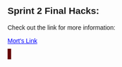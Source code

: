 <html lang="en">
<head>
    <meta charset="UTF-8">
    <meta name="viewport" content="width=device-width, initial-scale=1.0">
    <style>
        body {
            font-family: Arial, sans-serif;
            margin: 20px;
        }
        .link {
            color: blue; /* Link color */
            text-decoration: underline; /* Underline the link */
        }
        #gameCanvas {
            border: 4px solid rgb(102, 4, 4);
        }
    </style>
</head>
<body>
    <h2>Sprint 2 Final Hacks:</h2>
    <p>Check out the link for more information:</p>
    <p>
        <a class="link" href="https://nighthawkcoders.github.io/portfolio_2025/csse/javascript/fundamentals/for-loops/" target="_blank">
            Mort's Link
        </a>
    </p>
    <canvas id="gameCanvas" width="600" height="400"></canvas>
    <script>
        // Sprite metadata for lamp
        const lampSprite = {
            name: 'lamp',
            src: 'https://target.scene7.com/is/image/Target/GUEST_43f55026-adf3-4fce-aed3-817994ff6d0e?wid=488&hei=488&fmt=pjpeg',
            position: { x: 50, y: 50 }, 
            size: { width: 50, height: 50 },
            brightnessLevels: [0.1, 0.5, 1.0], // Different Brightness levels for my sprite
            currentBrightness: 1.0 
        };
        class CanvasDrawSprite {
            constructor(sprite) {
                this.sprite = sprite;
                this.canvas = document.getElementById('gameCanvas');
                this.ctx = this.canvas.getContext('2d');
                this.spriteImage = new Image();
                this.spriteImage.src = sprite.src;
                this.spriteImage.onload = () => this.startAnimation();
                this.spriteImage.onerror = () => console.error('Failed to load image:', this.sprite.src);
            }
            // Methods to change the position based on conditionals and nested conditionals
            updatePosition() {
                const { x, y } = this.sprite.position;
                const canvasWidth = this.canvas.width;
                const canvasHeight = this.canvas.height;
                // Move the sprite only if it is within bounds
                if (x < canvasWidth - this.sprite.size.width && y < canvasHeight - this.sprite.size.height) {
                    // Move the sprite down and to the right
                    this.sprite.position.x += 1; // Move right by 1 pixel
                    this.sprite.position.y += 1; // Move down by 1 pixel
                } else {
                    // If out of bounds, reset position
                    console.log(`Sprite is out of bounds. Resetting position.`);
                    this.sprite.position.x = 50;
                    this.sprite.position.y = 50;
                }
            }
            // Method to draw the sprite
            draw() {
                // Clear the canvas before drawing the sprite
                this.ctx.clearRect(0, 0, this.canvas.width, this.canvas.height);
                // Set the opacity based on brightness
                this.ctx.globalAlpha = this.sprite.currentBrightness;
                // Draw the sprite
                this.ctx.drawImage(this.spriteImage, this.sprite.position.x, this.sprite.position.y, this.sprite.size.width, this.sprite.size.height);
                console.log(`Drawing sprite: ${this.sprite.name} at position (${this.sprite.position.x}, ${this.sprite.position.y}) with brightness ${this.sprite.currentBrightness}`);
            }
            // Method to start animation loop
            startAnimation() {
                const animate = () => {
                    this.updatePosition(); // Update position before drawing
                    this.draw(); 
                    requestAnimationFrame(animate); // Request the next animation frame
                };
                animate(); // Start the animation loop
            }
            // Method to change brightness
            changeBrightness(levelIndex) {
                if (levelIndex >= 0 && levelIndex < this.sprite.brightnessLevels.length) {
                    this.sprite.currentBrightness = this.sprite.brightnessLevels[levelIndex];
                    console.log(`Changed brightness to ${this.sprite.currentBrightness}`);
                } else {
                    console.error(`Invalid brightness level index: ${levelIndex}`);
                }
            }
        }
        // Initialize and draw the lamp sprite
        const lamp = new CanvasDrawSprite(lampSprite);
        // Use a for loop to change brightness
        const changeBrightnessWithDelay = async () => {
            for (let i = 0; i < lampSprite.brightnessLevels.length; i++) {
                await new Promise(resolve => setTimeout(resolve, 1000)); // Wait for 1 second
                lamp.changeBrightness(i); // Change to the next brightness level
            }
        };
        changeBrightnessWithDelay(); 
    </script>
</body>
</html>

